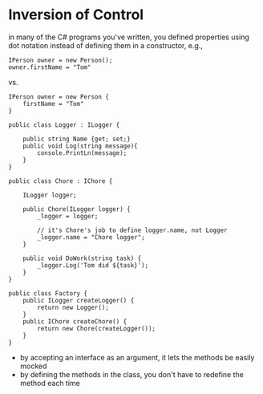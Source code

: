 # Inversion of Control

in many of the C# programs you've written, you defined properties using dot notation instead of defining them in a constructor, e.g.,
```
IPerson owner = new Person();
owner.firstName = "Tom"
```
vs.
```
IPerson owner = new Person {
	firstName = "Tom"
}
```

```
public class Logger : ILogger {

	public string Name {get; set;}
	public void Log(string message){
		console.PrintLn(message);
	}
}

public class Chore : IChore {

	ILogger logger;

	public Chore(ILogger logger) {
		_logger = logger;

		// it's Chore's job to define logger.name, not Logger
		_logger.name = "Chore logger";
	}

	public void DoWork(string task) {
		_logger.Log('Tom did ${task}');
	}
} 

public class Factory {
	public ILogger createLogger() {
		return new Logger();
	}
	public IChore createChore() {
		return new Chore(createLogger());
	}
}
```
- by accepting an interface as an argument, it lets the methods be easily mocked
- by defining the methods in the class, you don't have to redefine the method each time


